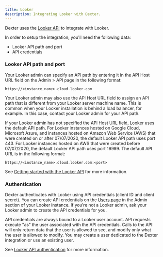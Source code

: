 ```yaml
---
title: Looker
description: Integrating Looker with Dexter.
---
```


Dexter uses the [Looker API] to integrate with Looker.

In order to setup the integration, you'll need the following data:

- Looker API path and port
- API credentials

### Looker API path and port

Your Looker admin can specify an API path by entering it in the API Host URL field on the Admin > API page in the following format:

```
https://<instance_name>.cloud.looker.com
```

Your Looker admin may also use the API Host URL field to assign an API path that is different from your Looker server machine name. This is common when your Looker installation is behind a load balancer, for example. In this case, contact your Looker admin for your API path.

If your Looker admin has not specified the API Host URL field, Looker uses the default API path. For Looker instances hosted on Google Cloud, Microsoft Azure, and instances hosted on Amazon Web Service (AWS) that were created on or after 07/07/2020, the default Looker API path uses port 443. For Looker instances hosted on AWS that were created before 07/07/2020, the default Looker API path uses port 19999. The default API URL is in the following format:

```
https://<instance_name>.cloud.looker.com:<port>
```

See [Getting started with the Looker API] for more information.

### Authentication

Dexter authenticates with Looker using API credentials (client ID and client secret). You can create API credentials on the [Users page] in the Admin section of your Looker instance. If you're not a Looker admin, ask your Looker admin to create the API credentials for you.

API credentials are always bound to a Looker user account. API requests execute "as" the user associated with the API credentials. Calls to the API will only return data that the user is allowed to see, and modify only what the user is allowed to modify. You may create a user dedicated to the Dexter integration or use an existing user.

See [Looker API authentication] for more information.

[Looker API]: https://cloud.google.com/looker/docs/api-intro
[Looker API authentication]: https://cloud.google.com/looker/docs/api-auth
[Getting started with the Looker API]: https://cloud.google.com/looker/docs/api-getting-started#looker_api_path_and_port
[Users page]: https://cloud.google.com/looker/docs/admin-panel-users-users
